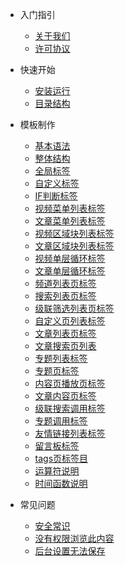 - 入门指引
  - [关于我们](readme.md)
  - [许可协议](licence.md)

- 快速开始
  - [安装运行](install.md)
  - [目录结构](dtree.md)

- 模板制作
  - [基本语法](basic.md)
  - [整体结构](structure.md)
  - [全局标签](overall.md)
  - [自定义标签](custom.md)
  - [IF判断标签](judge.md)
  - [视频菜单列表标签](videomenu.md)
  - [文章菜单列表标签](articlemenu.md)
  - [视频区域块列表标签](videoblock.md)
  - [文章区域块列表标签](articleblock.md)
  - [视频单层循环标签](videoloop.md)
  - [文章单层循环标签](articleloop.md)
  - [频道列表页标签](channel.md)
  - [搜索列表页标签](search.md)
  - [级联筛选列表页标签](cascade.md)
  - [自定义页列表标签](self.md)
  - [文章列表页标签](newspage.md)
  - [文章搜索页列表](newssearch.md)
  - [专题列表标签](topicindex.md)
  - [专题页标签](topic.md)
  - [内容页播放页标签](content.md)
  - [文章内容页标签](news.md)
  - [级联搜索调用标签](cascadesearch.md)
  - [专题调用标签](special.md)
  - [友情链接列表标签](friendship.md)
  - [留言板标签](gbook.md)
  - [tags页标签目](tag.md)
  - [运算符说明](operator.md)
  - [时间函数说明](time.md)

- 常见问题
  - [安全常识](security.md)
  - [没有权限浏览此内容](jurisdiction.md)
  - [后台设置无法保存](nosave.md)
